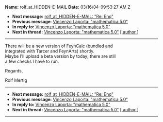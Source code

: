**Name:** rolf_at_HIDDEN-E-MAIL
**Date:** 03/16/04-09:53:27 AM Z

  - **Next message:** [rolf_at_HIDDEN-E-MAIL: "Re: Enq"](0007.html)
  - **Previous message:** [Vincenzo Laporta: "mathematica
    5.0"](0005.html)
  - **In reply to:** [Vincenzo Laporta: "mathematica 5.0"](0005.html)
  - **Next in thread:** [Vincenzo Laporta: "mathematica 5.0"](0179.html)
    [[ author ]](author.html#6)

-----

There will be a new version of FeynCalc (bundled and  
integrated with Tarcer and FeynArts) shortly.  
Maybe I'll upload a beta version by today; there are still  
a few checks I have to run.  

Regards,  

Rolf Mertig  

-----

  - **Next message:** [rolf_at_HIDDEN-E-MAIL: "Re: Enq"](0007.html)
  - **Previous message:** [Vincenzo Laporta: "mathematica
    5.0"](0005.html)
  - **In reply to:** [Vincenzo Laporta: "mathematica 5.0"](0005.html)
  - **Next in thread:** [Vincenzo Laporta: "mathematica 5.0"](0179.html)
    [[ author ]](author.html#6)

-----

